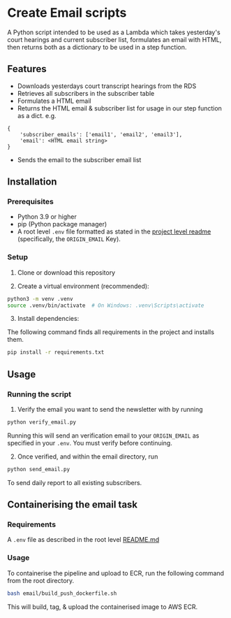# Create Email scripts

A Python script intended to be used as a Lambda which takes yesterday's court hearings and current
subscriber list, formulates an email with HTML, then returns both as a dictionary to be used in a step
function.

## Features

- Downloads yesterdays court transcript hearings from the RDS
- Retrieves all subscribers in the subscriber table
- Formulates a HTML email
- Returns the HTML email & subscriber list for usage in our step function as a dict. e.g.

```
{
    'subscriber_emails': ['email1', 'email2', 'email3'],
    'email': <HTML email string>
}

```

- Sends the email to the subscriber email list

## Installation

### Prerequisites

- Python 3.9 or higher
- pip (Python package manager)
- A root level `.env` file formatted as stated in the [project level readme](../README.md) (specifically, the `ORIGIN_EMAIL` Key).

### Setup

1. Clone or download this repository

2. Create a virtual environment (recommended):
```bash
python3 -m venv .venv
source .venv/bin/activate  # On Windows: .venv\Scripts\activate
```

3. Install dependencies:

The following command finds all requirements in the project and installs them.
```bash
pip install -r requirements.txt
```

## Usage

### Running the script

1. Verify the email you want to send the newsletter with by running
```bash
python verify_email.py
```

Running this will send an verification email to your `ORIGIN_EMAIL` as specified in your `.env`. You must verify before continuing.

2. Once verified, and within the email directory, run

```bash
python send_email.py
```

To send daily report to all existing subscribers.


## Containerising the email task

### Requirements

A `.env` file as described in the root level [README.md](../README.md)

### Usage

To containerise the pipeline and upload to ECR, run the following command from the root directory.

```bash
bash email/build_push_dockerfile.sh
```

This will build, tag, & upload the containerised image to AWS ECR.